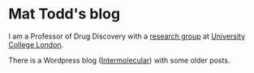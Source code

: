 # Mat Todd's blog

I am a Professor of Drug Discovery with a [research group](https://todd-lers.github.io/about/) at [University College London](https://www.ucl.ac.uk/pharmacy/people/professor-matthew-todd). 

There is a Wordpress blog ([Intermolecular](https://intermolecular.wordpress.com/)) with some older posts.

